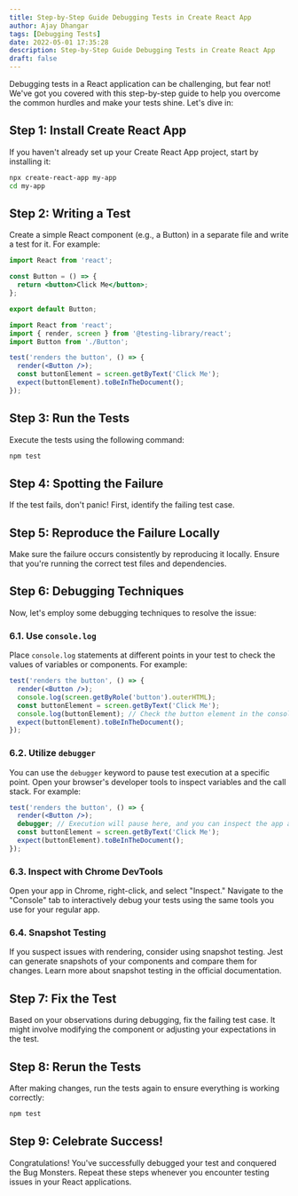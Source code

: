 ```yaml
---
title: Step-by-Step Guide Debugging Tests in Create React App
author: Ajay Dhangar
tags: [Debugging Tests]
date: 2022-05-01 17:35:28
description: Step-by-Step Guide Debugging Tests in Create React App
draft: false
---
```


Debugging tests in a React application can be challenging, but fear not! We've got you covered with this step-by-step guide to help you overcome the common hurdles and make your tests shine. Let's dive in:

## Step 1: Install Create React App

If you haven't already set up your Create React App project, start by installing it:

```bash
npx create-react-app my-app
cd my-app
```

## Step 2: Writing a Test

Create a simple React component (e.g., a Button) in a separate file and write a test for it. For example:

```jsx title="src/Button.js"
import React from 'react';

const Button = () => {
  return <button>Click Me</button>;
};

export default Button;
```

```jsx title="src/Button.test.js"
import React from 'react';
import { render, screen } from '@testing-library/react';
import Button from './Button';

test('renders the button', () => {
  render(<Button />);
  const buttonElement = screen.getByText('Click Me');
  expect(buttonElement).toBeInTheDocument();
});
```

## Step 3: Run the Tests

Execute the tests using the following command:

```bash
npm test
```

## Step 4: Spotting the Failure

If the test fails, don't panic! First, identify the failing test case.

## Step 5: Reproduce the Failure Locally

Make sure the failure occurs consistently by reproducing it locally. Ensure that you're running the correct test files and dependencies.

## Step 6: Debugging Techniques

Now, let's employ some debugging techniques to resolve the issue:

### 6.1. Use `console.log`

Place `console.log` statements at different points in your test to check the values of variables or components. For example:

```jsx
test('renders the button', () => {
  render(<Button />);
  console.log(screen.getByRole('button').outerHTML);
  const buttonElement = screen.getByText('Click Me');
  console.log(buttonElement); // Check the button element in the console
  expect(buttonElement).toBeInTheDocument();
});
```

### 6.2. Utilize `debugger`

You can use the `debugger` keyword to pause test execution at a specific point. Open your browser's developer tools to inspect variables and the call stack. For example:

```jsx
test('renders the button', () => {
  render(<Button />);
  debugger; // Execution will pause here, and you can inspect the app and test code.
  const buttonElement = screen.getByText('Click Me');
  expect(buttonElement).toBeInTheDocument();
});
```

### 6.3. Inspect with Chrome DevTools

Open your app in Chrome, right-click, and select "Inspect." Navigate to the "Console" tab to interactively debug your tests using the same tools you use for your regular app.

### 6.4. Snapshot Testing

If you suspect issues with rendering, consider using snapshot testing. Jest can generate snapshots of your components and compare them for changes. Learn more about snapshot testing in the official documentation.

## Step 7: Fix the Test

Based on your observations during debugging, fix the failing test case. It might involve modifying the component or adjusting your expectations in the test.

## Step 8: Rerun the Tests

After making changes, run the tests again to ensure everything is working correctly:

```bash
npm test
```

## Step 9: Celebrate Success!

Congratulations! You've successfully debugged your test and conquered the Bug Monsters. Repeat these steps whenever you encounter testing issues in your React applications.

